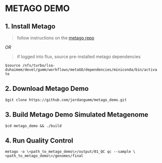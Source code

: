 # METAGO DEMO

## 1. Install Metago
> follow instructions on the [metago repo](https://github.com/jordangumm/metago)

*OR*

> if logged into flux, source pre-installed metago dependencies

`$source /nfs/turbo/lsa-duhaimem/devel/gumm/workflows/metaGO/dependencies/miniconda/bin/activate`

## 2. Download Metago Demo
`$git clone https://github.com/jordangumm/metago_demo.git`

## 3. Build Metago Demo Simulated Metagenome
`$cd metago_demo && ./build`

## 4. Run Quality Control
`metago -o \<path_to_metago_demo\>/output/01_QC qc --sample \<path_to_metago_demo\>/genomes/final`
